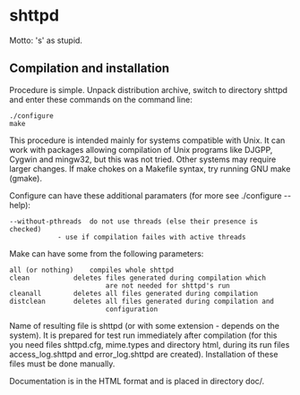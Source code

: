 # shttpd

Motto: 's' as stupid.

## Compilation and installation

Procedure is simple. Unpack distribution archive, switch to directory shttpd
and enter these commands on the command line:
```
./configure
make
```
This procedure is intended mainly for systems compatible with Unix. It can
work with packages allowing compilation of Unix programs like DJGPP, Cygwin
and mingw32, but this was not tried. Other systems may require larger
changes. If make chokes on a Makefile syntax, try running GNU make (gmake).

Configure can have these additional paramaters (for more see ./configure
--help):
```
--without-pthreads	do not use threads (else their presence is checked)
			- use if compilation failes with active threads
```
Make can have some from the following parameters:
```
all (or nothing)	compiles whole shttpd
clean			deletes files generated during compilation which
                        are not needed for shttpd's run
cleanall		deletes all files generated during compilation
distclean		deletes all files generated during compilation and
                        configuration
```
Name of resulting file is shttpd (or with some extension - depends on the
system). It is prepared for test run immediately after compilation (for this
you need files shttpd.cfg, mime.types and directory html, during its run
files access_log.shttpd and error_log.shttpd are created). Installation of
these files must be done manually.

Documentation is in the HTML format and is placed in directory doc/.
